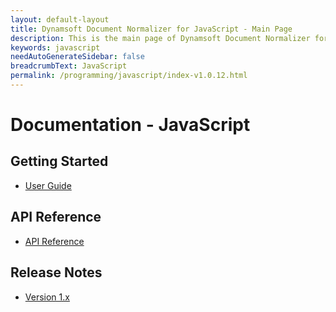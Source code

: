 ```yaml
---
layout: default-layout
title: Dynamsoft Document Normalizer for JavaScript - Main Page
description: This is the main page of Dynamsoft Document Normalizer for JavaScript SDK.
keywords: javascript
needAutoGenerateSidebar: false
breadcrumbText: JavaScript
permalink: /programming/javascript/index-v1.0.12.html
---
```


# Documentation - JavaScript

## Getting Started

- [User Guide](user-guide/index.md)

## API Reference

- [API Reference](api-reference/index.md)

## Release Notes

- [Version 1.x](release-notes/javascript-1.md)
